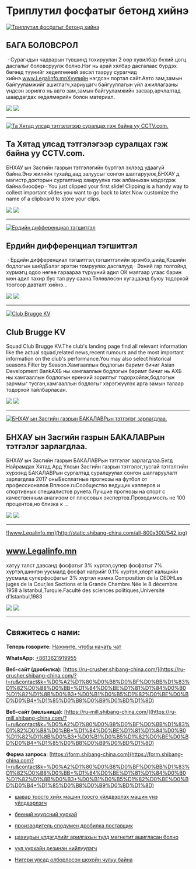 # Триплутил фосфатыг бетонд хийнэ

<a href="https://swt.shibang-china.com/?l=ru&img&k=%D0%A2%D1%80%D0%B8%D0%BF%D0%BB%D1%83%D1%82%D0%B8%D0%BB+%D1%84%D0%BE%D1%81%D1%84%D0%B0%D1%82%D1%8B%D0%B3+%D0%B1%D0%B5%D1%82%D0%BE%D0%BD%D0%B4+%D1%85%D0%B8%D0%B9%D0%BD%D1%8D" target="_blank">![Триплутил фосфатыг бетонд хийнэ](http://static.shibang-china.com/all-800x300/80.jpg)</a>

## БАГА БОЛОВСРОЛ
&nbsp;&#0183;&#32;Сурагчдын чадварын түвшинд тохируулан 2 өөр хувилбар бүхий цогц дасгалыг боловсруулж болно.Нэг нь арай хялбар дасгалаас бүрдэх бөгөөд түүнийг хөдөлгөөний эвсэл тааруу сурагчид хийнэ.www.Legalinfo.mnХуулийн нэгдсэн портал сайт.Авто зам,замын байгууламжийг ашиглагч,хариуцагч байгууллагын үйл ажиллагааны үндсэн зорилго нь авто зам,замын байгууламжийн засвар,арчлалтад шаардагдах хөдөлмөрийн болон материал.


<a href="https://whatsapp.shibangsoft.com/WhatsApp.php" target="_blank" title="WhatsApp">![](http://static.shibang-china.com/icon/whatsapp.png)</a> <a href="https://swt.shibang-china.com/?l=ru&icon&k=%D0%A2%D1%80%D0%B8%D0%BF%D0%BB%D1%83%D1%82%D0%B8%D0%BB+%D1%84%D0%BE%D1%81%D1%84%D0%B0%D1%82%D1%8B%D0%B3+%D0%B1%D0%B5%D1%82%D0%BE%D0%BD%D0%B4+%D1%85%D0%B8%D0%B9%D0%BD%D1%8D" target="_blank">![](http://static.shibang-china.com/icon/chat-ru.png)</a>

---

<a href="https://swt.shibang-china.com/?l=ru&img&k=%D0%A2%D1%80%D0%B8%D0%BF%D0%BB%D1%83%D1%82%D0%B8%D0%BB+%D1%84%D0%BE%D1%81%D1%84%D0%B0%D1%82%D1%8B%D0%B3+%D0%B1%D0%B5%D1%82%D0%BE%D0%BD%D0%B4+%D1%85%D0%B8%D0%B9%D0%BD%D1%8D" target="_blank">![Та Хятад улсад тэтгэлэгээр суралцах гэж байна уу CCTV.com.](http://static.shibang-china.com/all-800x300/810.jpg)</a>

## Та Хятад улсад тэтгэлэгээр суралцах гэж байна уу CCTV.com.
БНХАУ ын Засгийн газрын тэтгэлэгийн бүртгэл эхлээд удаагүй байна.Энэ жилийн тухайд,аад залуусыг сонгон шалгаруулж,БНХАУ д магистр,докторын сургалтанд хамруулна гэж албаныхан мэдэгдэж байна.биосфер&nbsp;&#0183;&#32;You just clipped your first slide! Clipping is a handy way to collect important slides you want to go back to later.Now customize the name of a clipboard to store your clips.


<a href="https://whatsapp.shibangsoft.com/WhatsApp.php" target="_blank" title="WhatsApp">![](http://static.shibang-china.com/icon/whatsapp.png)</a> <a href="https://swt.shibang-china.com/?l=ru&icon&k=%D0%A2%D1%80%D0%B8%D0%BF%D0%BB%D1%83%D1%82%D0%B8%D0%BB+%D1%84%D0%BE%D1%81%D1%84%D0%B0%D1%82%D1%8B%D0%B3+%D0%B1%D0%B5%D1%82%D0%BE%D0%BD%D0%B4+%D1%85%D0%B8%D0%B9%D0%BD%D1%8D" target="_blank">![](http://static.shibang-china.com/icon/chat-ru.png)</a>

---

<a href="https://swt.shibang-china.com/?l=ru&img&k=%D0%A2%D1%80%D0%B8%D0%BF%D0%BB%D1%83%D1%82%D0%B8%D0%BB+%D1%84%D0%BE%D1%81%D1%84%D0%B0%D1%82%D1%8B%D0%B3+%D0%B1%D0%B5%D1%82%D0%BE%D0%BD%D0%B4+%D1%85%D0%B8%D0%B9%D0%BD%D1%8D" target="_blank">![Ердийн дифференциал тэгшитгэл](http://static.shibang-china.com/all-800x300/543.jpg)</a>

## Ердийн дифференциал тэгшитгэл
&nbsp;&#0183;&#32;Ердийн дифференциал тэгшитгэл,тэгшитгэлийн эрэмбэ,шийд,Кошийн бодлогын шийдБэлэг эрхтэн томруулах дасгалууд&nbsp;&#0183;&#32;Эхний гар толгойнд хүрмэгц одоо нөгөө гараараа түрүүний адил ОК маягаар угаас барин мөн адил тахир бус тал руу саана.Төлөвлөсөн хугацаанд буюу тодорхой тоогоор давталт хийнэ…


<a href="https://whatsapp.shibangsoft.com/WhatsApp.php" target="_blank" title="WhatsApp">![](http://static.shibang-china.com/icon/whatsapp.png)</a> <a href="https://swt.shibang-china.com/?l=ru&icon&k=%D0%A2%D1%80%D0%B8%D0%BF%D0%BB%D1%83%D1%82%D0%B8%D0%BB+%D1%84%D0%BE%D1%81%D1%84%D0%B0%D1%82%D1%8B%D0%B3+%D0%B1%D0%B5%D1%82%D0%BE%D0%BD%D0%B4+%D1%85%D0%B8%D0%B9%D0%BD%D1%8D" target="_blank">![](http://static.shibang-china.com/icon/chat-ru.png)</a>

---

<a href="https://swt.shibang-china.com/?l=ru&img&k=%D0%A2%D1%80%D0%B8%D0%BF%D0%BB%D1%83%D1%82%D0%B8%D0%BB+%D1%84%D0%BE%D1%81%D1%84%D0%B0%D1%82%D1%8B%D0%B3+%D0%B1%D0%B5%D1%82%D0%BE%D0%BD%D0%B4+%D1%85%D0%B8%D0%B9%D0%BD%D1%8D" target="_blank">![Club Brugge KV](http://static.shibang-china.com/all-800x300/636.jpg)</a>

## Club Brugge KV
Squad Club Brugge KV.The club's landing page find all relevant information like the actual squad,related news,recent rumours and the most important information on the club's performance.You may also select historical seasons.Filter by Season.Хамгааллын бодлогын баримт бичиг Asian Development BankАХБ ны хамгааллын бодлогын баримт бичиг нь АХБ ны хамгааллын бодлогын ерөнхий зорилтыг тодорхойлж,бодлогын зарчмыг тусган,хамгааллын бодлогыг хэрэгжүүлэх арга замын талаар тодорхой тайлбарласан.


<a href="https://whatsapp.shibangsoft.com/WhatsApp.php" target="_blank" title="WhatsApp">![](http://static.shibang-china.com/icon/whatsapp.png)</a> <a href="https://swt.shibang-china.com/?l=ru&icon&k=%D0%A2%D1%80%D0%B8%D0%BF%D0%BB%D1%83%D1%82%D0%B8%D0%BB+%D1%84%D0%BE%D1%81%D1%84%D0%B0%D1%82%D1%8B%D0%B3+%D0%B1%D0%B5%D1%82%D0%BE%D0%BD%D0%B4+%D1%85%D0%B8%D0%B9%D0%BD%D1%8D" target="_blank">![](http://static.shibang-china.com/icon/chat-ru.png)</a>

---

<a href="https://swt.shibang-china.com/?l=ru&img&k=%D0%A2%D1%80%D0%B8%D0%BF%D0%BB%D1%83%D1%82%D0%B8%D0%BB+%D1%84%D0%BE%D1%81%D1%84%D0%B0%D1%82%D1%8B%D0%B3+%D0%B1%D0%B5%D1%82%D0%BE%D0%BD%D0%B4+%D1%85%D0%B8%D0%B9%D0%BD%D1%8D" target="_blank">![БНХАУ ын Засгийн газрын БАКАЛАВРын тэтгэлэг зарлагдлаа.](http://static.shibang-china.com/all-800x300/286.jpg)</a>

## БНХАУ ын Засгийн газрын БАКАЛАВРын тэтгэлэг зарлагдлаа.
БНХАУ ын Засгийн газрын БАКАЛАВРын тэтгэлэг зарлагдлаа.Бүгд Найрамдах Хятад Ард Улсын Засгийн газрын тэтгэлэг,тусгай тэтгэлгийн хүрээнд БАКАЛАВРын сургалтад суралцуулах сонгон шалгаруулалт зарлагдлаа 2017 оныБесплатные прогнозы на футбол от профессионалов Вплюсе.ruСообщество ведущих капперов и спортивных специалистов рунета.Лучшие прогнозы на спорт с качественным анализом от плюсовых экспертов.Проходимость не 100 процентов,но близка к …


<a href="https://whatsapp.shibangsoft.com/WhatsApp.php" target="_blank" title="WhatsApp">![](http://static.shibang-china.com/icon/whatsapp.png)</a> <a href="https://swt.shibang-china.com/?l=ru&icon&k=%D0%A2%D1%80%D0%B8%D0%BF%D0%BB%D1%83%D1%82%D0%B8%D0%BB+%D1%84%D0%BE%D1%81%D1%84%D0%B0%D1%82%D1%8B%D0%B3+%D0%B1%D0%B5%D1%82%D0%BE%D0%BD%D0%B4+%D1%85%D0%B8%D0%B9%D0%BD%D1%8D" target="_blank">![](http://static.shibang-china.com/icon/chat-ru.png)</a>

---

<a href="https://swt.shibang-china.com/?l=ru&img&k=%D0%A2%D1%80%D0%B8%D0%BF%D0%BB%D1%83%D1%82%D0%B8%D0%BB+%D1%84%D0%BE%D1%81%D1%84%D0%B0%D1%82%D1%8B%D0%B3+%D0%B1%D0%B5%D1%82%D0%BE%D0%BD%D0%B4+%D1%85%D0%B8%D0%B9%D0%BD%D1%8D" target="_blank">![www.Legalinfo.mn](http://static.shibang-china.com/all-800x300/542.jpg)</a>

## www.Legalinfo.mn
хатуу талст давсанд фосфатыг 3% хүртэл,супер фосфатыг 7% хүртэл,шингэн уусмалд фосфат натрийг 0.1% хүртэл,хлорт кальцийн уусмалд суперфосфатыг 3% хүртэл нэмнэ.Composition de la CEDHLes juges de la Cour,les Sections et la Grande Chambre.N&#233;e le 8 d&#233;cembre 1958 &#224; Istanbul,Turquie.Facult&#233; des sciences politiques,Universit&#233; d’Istanbul,1983


<a href="https://whatsapp.shibangsoft.com/WhatsApp.php" target="_blank" title="WhatsApp">![](http://static.shibang-china.com/icon/whatsapp.png)</a> <a href="https://swt.shibang-china.com/?l=ru&icon&k=%D0%A2%D1%80%D0%B8%D0%BF%D0%BB%D1%83%D1%82%D0%B8%D0%BB+%D1%84%D0%BE%D1%81%D1%84%D0%B0%D1%82%D1%8B%D0%B3+%D0%B1%D0%B5%D1%82%D0%BE%D0%BD%D0%B4+%D1%85%D0%B8%D0%B9%D0%BD%D1%8D" target="_blank">![](http://static.shibang-china.com/icon/chat-ru.png)</a>

---
## Свяжитесь с нами:

**Теперь говорите:** [Нажмите, чтобы начать чат](https://swt.shibang-china.com?l=ru&contact&k=%D0%A2%D1%80%D0%B8%D0%BF%D0%BB%D1%83%D1%82%D0%B8%D0%BB+%D1%84%D0%BE%D1%81%D1%84%D0%B0%D1%82%D1%8B%D0%B3+%D0%B1%D0%B5%D1%82%D0%BE%D0%BD%D0%B4+%D1%85%D0%B8%D0%B9%D0%BD%D1%8D)

**WhatsApp:**  [+8613621919955](https://whatsapp.shibangsoft.com/WhatsApp.php)

**Веб-сайт (дробилка):** [https://ru-crusher.shibang-china.com/](https://ru-crusher.shibang-china.com/?l=ru&contact&k=%D0%A2%D1%80%D0%B8%D0%BF%D0%BB%D1%83%D1%82%D0%B8%D0%BB+%D1%84%D0%BE%D1%81%D1%84%D0%B0%D1%82%D1%8B%D0%B3+%D0%B1%D0%B5%D1%82%D0%BE%D0%BD%D0%B4+%D1%85%D0%B8%D0%B9%D0%BD%D1%8D)

**Веб-сайт (мельница):** [https://ru-mill.shibang-china.com/](https://ru-mill.shibang-china.com/?l=ru&contact&k=%D0%A2%D1%80%D0%B8%D0%BF%D0%BB%D1%83%D1%82%D0%B8%D0%BB+%D1%84%D0%BE%D1%81%D1%84%D0%B0%D1%82%D1%8B%D0%B3+%D0%B1%D0%B5%D1%82%D0%BE%D0%BD%D0%B4+%D1%85%D0%B8%D0%B9%D0%BD%D1%8D)

**Форма запроса:** [https://form.shibang-china.com](https://form.shibang-china.com?l=ru&contact&k=%D0%A2%D1%80%D0%B8%D0%BF%D0%BB%D1%83%D1%82%D0%B8%D0%BB+%D1%84%D0%BE%D1%81%D1%84%D0%B0%D1%82%D1%8B%D0%B3+%D0%B1%D0%B5%D1%82%D0%BE%D0%BD%D0%B4+%D1%85%D0%B8%D0%B9%D0%BD%D1%8D)

* [шавар тоосго хийх машин тоосго үйлдвэрлэх машин үнэ үйлдвэрлэгч](../129/%D1%88%D0%B0%D0%B2%D0%B0%D1%80%20%D1%82%D0%BE%D0%BE%D1%81%D0%B3%D0%BE%20%D1%85%D0%B8%D0%B9%D1%85%20%D0%BC%D0%B0%D1%88%D0%B8%D0%BD%20%D1%82%D0%BE%D0%BE%D1%81%D0%B3%D0%BE%20%D2%AF%D0%B9%D0%BB%D0%B4%D0%B2%D1%8D%D1%80%D0%BB%D1%8D%D1%85%20%D0%BC%D0%B0%D1%88%D0%B8%D0%BD%20%D2%AF%D0%BD%D1%8D%20%D2%AF%D0%B9%D0%BB%D0%B4%D0%B2%D1%8D%D1%80%D0%BB%D1%8D%D0%B3%D1%87.md)

* [бөөний нүүрсний уурхай](../130/%D0%B1%D3%A9%D3%A9%D0%BD%D0%B8%D0%B9%20%D0%BD%D2%AF%D2%AF%D1%80%D1%81%D0%BD%D0%B8%D0%B9%20%D1%83%D1%83%D1%80%D1%85%D0%B0%D0%B9.md)

* [производитель сподумен дробилка поставщик](../126/%D0%BF%D1%80%D0%BE%D0%B8%D0%B7%D0%B2%D0%BE%D0%B4%D0%B8%D1%82%D0%B5%D0%BB%D1%8C%20%D1%81%D0%BF%D0%BE%D0%B4%D1%83%D0%BC%D0%B5%D0%BD%20%D0%B4%D1%80%D0%BE%D0%B1%D0%B8%D0%BB%D0%BA%D0%B0%20%D0%BF%D0%BE%D1%81%D1%82%D0%B0%D0%B2%D1%89%D0%B8%D0%BA.md)

* [цахиурын үлдэгдлийг арилгахын тулд магнетит ашигласан болно](../130/%D1%86%D0%B0%D1%85%D0%B8%D1%83%D1%80%D1%8B%D0%BD%20%D2%AF%D0%BB%D0%B4%D1%8D%D0%B3%D0%B4%D0%BB%D0%B8%D0%B9%D0%B3%20%D0%B0%D1%80%D0%B8%D0%BB%D0%B3%D0%B0%D1%85%D1%8B%D0%BD%20%D1%82%D1%83%D0%BB%D0%B4%20%D0%BC%D0%B0%D0%B3%D0%BD%D0%B5%D1%82%D0%B8%D1%82%20%D0%B0%D1%88%D0%B8%D0%B3%D0%BB%D0%B0%D1%81%D0%B0%D0%BD%20%D0%B1%D0%BE%D0%BB%D0%BD%D0%BE.md)

* [уул уурхайн резинэн нийлүүлэгч](../129/%D1%83%D1%83%D0%BB%20%D1%83%D1%83%D1%80%D1%85%D0%B0%D0%B9%D0%BD%20%D1%80%D0%B5%D0%B7%D0%B8%D0%BD%D1%8D%D0%BD%20%D0%BD%D0%B8%D0%B9%D0%BB%D2%AF%D2%AF%D0%BB%D1%8D%D0%B3%D1%87.md)

* [Нигери улсад олборлосон шохойн чулуу байна](../129/%D0%9D%D0%B8%D0%B3%D0%B5%D1%80%D0%B8%20%D1%83%D0%BB%D1%81%D0%B0%D0%B4%20%D0%BE%D0%BB%D0%B1%D0%BE%D1%80%D0%BB%D0%BE%D1%81%D0%BE%D0%BD%20%D1%88%D0%BE%D1%85%D0%BE%D0%B9%D0%BD%20%D1%87%D1%83%D0%BB%D1%83%D1%83%20%D0%B1%D0%B0%D0%B9%D0%BD%D0%B0.md)